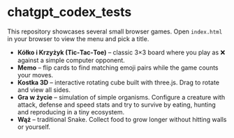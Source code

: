 # chatgpt_codex_tests

This repository showcases several small browser games. Open `index.html` in your browser to view the menu and pick a title.

* **Kółko i Krzyżyk (Tic‑Tac‑Toe)** – classic 3×3 board where you play as ❌ against a simple computer opponent.
* **Memo** – flip cards to find matching emoji pairs while the game counts your moves.
* **Kostka 3D** – interactive rotating cube built with three.js. Drag to rotate and view all sides.
* **Gra w życie** – simulation of simple organisms. Configure a creature with attack, defense and speed stats and try to survive by eating, hunting and reproducing in a tiny ecosystem.
* **Wąż** – traditional Snake. Collect food to grow longer without hitting walls or yourself.

